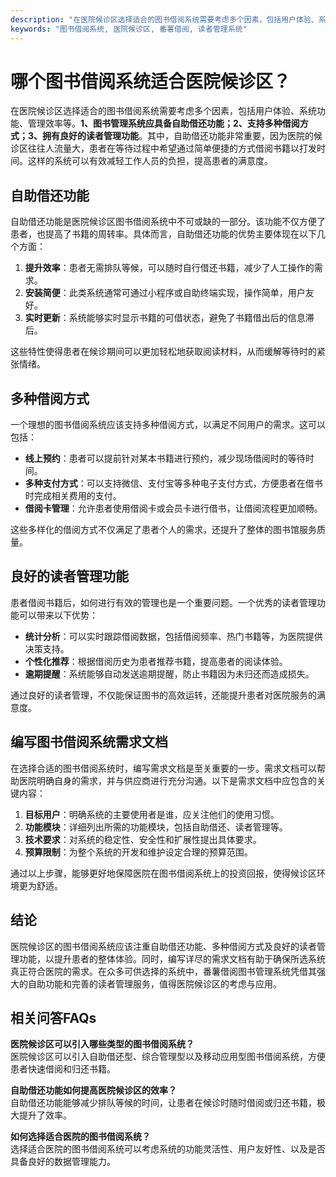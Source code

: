 ```yaml
---
description: "在医院候诊区选择适合的图书借阅系统需要考虑多个因素，包括用户体验、系统功能、管理效率等。**1、图书管理系统应具备自助借还功能；2、支持多种借阅方式；3、拥有良好的读者管理功能**。其中，自助借还功能非常重要，因为医院的候诊区往往人流量大，患者在等待过程中希望通过简单便捷的方式借阅书籍以打发时间。这样的系统可以有效减轻工作人员的负担，提高患者的满意度。"
keywords: "图书借阅系统, 医院候诊区, 番薯借阅, 读者管理系统"
---
```

# 哪个图书借阅系统适合医院候诊区？

在医院候诊区选择适合的图书借阅系统需要考虑多个因素，包括用户体验、系统功能、管理效率等。**1、图书管理系统应具备自助借还功能；2、支持多种借阅方式；3、拥有良好的读者管理功能**。其中，自助借还功能非常重要，因为医院的候诊区往往人流量大，患者在等待过程中希望通过简单便捷的方式借阅书籍以打发时间。这样的系统可以有效减轻工作人员的负担，提高患者的满意度。

## 自助借还功能

自助借还功能是医院候诊区图书借阅系统中不可或缺的一部分。该功能不仅方便了患者，也提高了书籍的周转率。具体而言，自助借还功能的优势主要体现在以下几个方面：

1. **提升效率**：患者无需排队等候，可以随时自行借还书籍，减少了人工操作的需求。
2. **安装简便**：此类系统通常可通过小程序或自助终端实现，操作简单，用户友好。
3. **实时更新**：系统能够实时显示书籍的可借状态，避免了书籍借出后的信息滞后。

这些特性使得患者在候诊期间可以更加轻松地获取阅读材料，从而缓解等待时的紧张情绪。

## 多种借阅方式

一个理想的图书借阅系统应该支持多种借阅方式，以满足不同用户的需求。这可以包括：

- **线上预约**：患者可以提前针对某本书籍进行预约，减少现场借阅时的等待时间。
- **多种支付方式**：可以支持微信、支付宝等多种电子支付方式，方便患者在借书时完成相关费用的支付。
- **借阅卡管理**：允许患者使用借阅卡或会员卡进行借书，让借阅流程更加顺畅。

这些多样化的借阅方式不仅满足了患者个人的需求，还提升了整体的图书馆服务质量。

## 良好的读者管理功能

患者借阅书籍后，如何进行有效的管理也是一个重要问题。一个优秀的读者管理功能可以带来以下优势：

- **统计分析**：可以实时跟踪借阅数据，包括借阅频率、热门书籍等，为医院提供决策支持。
- **个性化推荐**：根据借阅历史为患者推荐书籍，提高患者的阅读体验。
- **逾期提醒**：系统能够自动发送逾期提醒，防止书籍因为未归还而造成损失。

通过良好的读者管理，不仅能保证图书的高效运转，还能提升患者对医院服务的满意度。

## 编写图书借阅系统需求文档

在选择合适的图书借阅系统时，编写需求文档是至关重要的一步。需求文档可以帮助医院明确自身的需求，并与供应商进行充分沟通。以下是需求文档中应包含的关键内容：

1. **目标用户**：明确系统的主要使用者是谁，应关注他们的使用习惯。
2. **功能模块**：详细列出所需的功能模块，包括自助借还、读者管理等。
3. **技术要求**：对系统的稳定性、安全性和扩展性提出具体要求。
4. **预算限制**：为整个系统的开发和维护设定合理的预算范围。

通过以上步骤，能够更好地保障医院在图书借阅系统上的投资回报，使得候诊区环境更为舒适。

## 结论

医院候诊区的图书借阅系统应该注重自助借还功能、多种借阅方式及良好的读者管理功能，以提升患者的整体体验。同时，编写详尽的需求文档有助于确保所选系统真正符合医院的需求。在众多可供选择的系统中，番薯借阅图书管理系统凭借其强大的自助功能和完善的读者管理服务，值得医院候诊区的考虑与应用。

## 相关问答FAQs

**医院候诊区可以引入哪些类型的图书借阅系统？**  
医院候诊区可以引入自助借还型、综合管理型以及移动应用型图书借阅系统，方便患者快速借阅和归还书籍。

**自助借还功能如何提高医院候诊区的效率？**  
自助借还功能能够减少排队等候的时间，让患者在候诊时随时借阅或归还书籍，极大提升了效率。

**如何选择适合医院的图书借阅系统？**  
选择适合医院的图书借阅系统可以考虑系统的功能灵活性、用户友好性、以及是否具备良好的数据管理能力。
